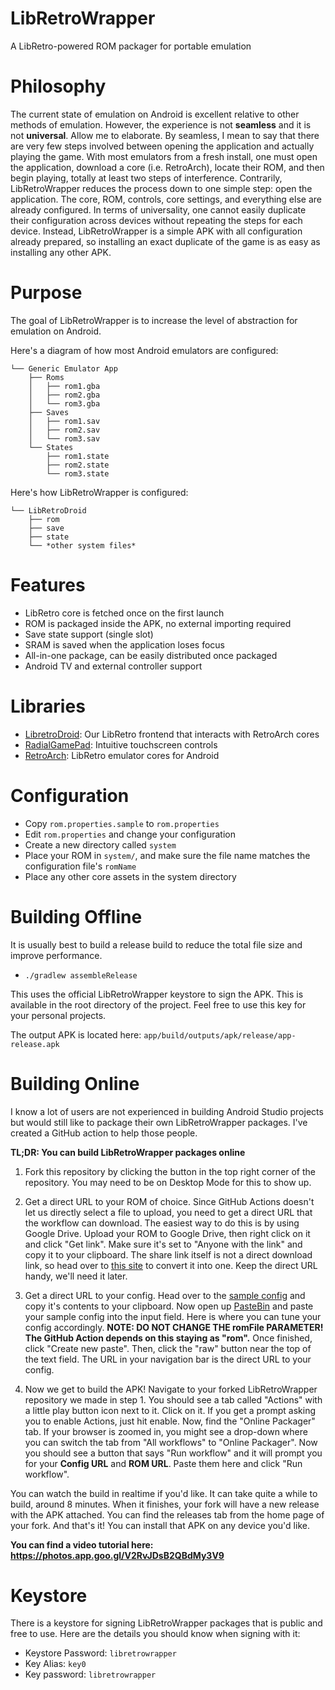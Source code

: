 # LibRetroWrapper
A LibRetro-powered ROM packager for portable emulation

# Philosophy
The current state of emulation on Android is excellent relative to other methods of emulation. However, the experience is not **seamless** and it is not **universal**. Allow me to elaborate. By seamless, I mean to say that there are very few steps involved between opening the application and actually playing the game. With most emulators from a fresh install, one must open the application, download a core (i.e. RetroArch), locate their ROM, and then begin playing, totally at least two steps of interference. Contrarily, LibRetroWrapper reduces the process down to one simple step: open the application. The core, ROM, controls, core settings, and everything else are already configured. In terms of universality, one cannot easily duplicate their configuration across devices without repeating the steps for each device. Instead, LibRetroWrapper is a simple APK with all configuration already prepared, so installing an exact duplicate of the game is as easy as installing any other APK.

# Purpose
The goal of LibRetroWrapper is to increase the level of abstraction for emulation on Android.

Here's a diagram of how most Android emulators are configured:

```
└── Generic Emulator App
    ├── Roms
    │   ├── rom1.gba
    │   ├── rom2.gba
    │   └── rom3.gba
    ├── Saves
    │   ├── rom1.sav
    │   ├── rom2.sav
    │   └── rom3.sav
    └── States
        ├── rom1.state
        ├── rom2.state
        └── rom3.state
```

Here's how LibRetroWrapper is configured:

```
└── LibRetroDroid
    ├── rom
    ├── save
    ├── state
    └── *other system files*
```

# Features
- LibRetro core is fetched once on the first launch
- ROM is packaged inside the APK, no external importing required
- Save state support (single slot)
- SRAM is saved when the application loses focus
- All-in-one package, can be easily distributed once packaged
- Android TV and external controller support

# Libraries
- [LibretroDroid](https://github.com/Swordfish90/LibretroDroid): Our LibRetro frontend that interacts with RetroArch cores
- [RadialGamePad](https://github.com/Swordfish90/RadialGamePad): Intuitive touchscreen controls
- [RetroArch](http://buildbot.libretro.com/nightly/): LibRetro emulator cores for Android

# Configuration
- Copy `rom.properties.sample` to `rom.properties`
- Edit `rom.properties` and change your configuration
- Create a new directory called `system`
- Place your ROM in `system/`, and make sure the file name matches the configuration file's `romName`
- Place any other core assets in the system directory

# Building Offline
It is usually best to build a release build to reduce the total file size and improve performance.
- `./gradlew assembleRelease`

This uses the official LibRetroWrapper keystore to sign the APK. This is available in the root directory of the project. Feel free to use this key for your personal projects.

The output APK is located here: `app/build/outputs/apk/release/app-release.apk`

# Building Online
I know a lot of users are not experienced in building Android Studio projects but would still like to package their own LibRetroWrapper packages. I've created a GitHub action to help those people.

**TL;DR: You can build LibRetroWrapper packages online**

1) Fork this repository by clicking the button in the top right corner of the repository. You may need to be on Desktop Mode for this to show up.

2) Get a direct URL to your ROM of choice. Since GitHub Actions doesn't let us directly select a file to upload, you need to get a direct URL that the workflow can download. The easiest way to do this is by using Google Drive. Upload your ROM to Google Drive, then right click on it and click "Get link". Make sure it's set to "Anyone with the link" and copy it to your clipboard. The share link itself is not a direct download link, so head over to [this site](https://sites.google.com/site/gdocs2direct/home) to convert it into one. Keep the direct URL handy, we'll need it later.

3) Get a direct URL to your config. Head over to the [sample config](https://raw.githubusercontent.com/tytydraco/LibRetroWrapper/main/rom.properties.sample) and copy it's contents to your clipboard. Now open up [PasteBin](https://pastebin.com) and paste your sample config into the input field. Here is where you can tune your config accordingly. **NOTE: DO NOT CHANGE THE romFile PARAMETER! The GitHub Action depends on this staying as "rom".** Once finished, click "Create new paste". Then, click the "raw" button near the top of the text field. The URL in your navigation bar is the direct URL to your config.

4) Now we get to build the APK! Navigate to your forked LibRetroWrapper repository we made in step 1. You should see a tab called "Actions" with a little play button icon next to it. Click on it. If you get a prompt asking you to enable Actions, just hit enable. Now, find the "Online Packager" tab. If your browser is zoomed in, you might see a drop-down where you can switch the tab from "All workflows" to "Online Packager". Now you should see a button that says "Run workflow" and it will prompt you for your **Config URL** and **ROM URL**. Paste them here and click "Run workflow".

You can watch the build in realtime if you'd like. It can take quite a while to build, around 8 minutes. When it finishes, your fork will have a new release with the APK attached. You can find the releases tab from the home page of your fork. And that's it! You can install that APK on any device you'd like.

**You can find a video tutorial here: https://photos.app.goo.gl/V2RvJDsB2QBdMy3V9**

# Keystore
There is a keystore for signing LibRetroWrapper packages that is public and free to use. Here are the details you should know when signing with it:

- Keystore Password: `libretrowrapper`
- Key Alias: `key0`
- Key password: `libretrowrapper`
